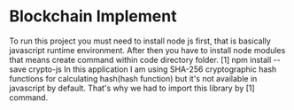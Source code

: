 # Blockchain Implement
To run this project you must need to install node js first, that is basically javascript runtime environment. After then you have to install node modules that means create command within code directory folder. 
                                           [1]  npm install --save crypto-js
                                            In this application I am using SHA-256 cryptographic hash functions for calculating hash(hash function)
                                            but it's not available in javascript by default. That's why we had to import this library by [1] command.
 
